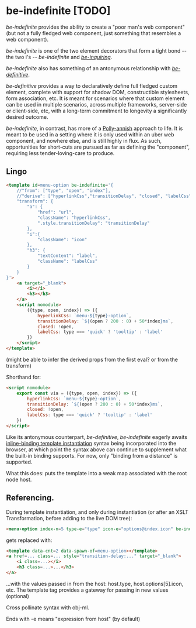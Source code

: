 # be-indefinite [TODO]

*be-indefinite* provides the ability to create a "poor man's web component" (but not a fully fledged web component, just something that resembles a web component).

*be-indefinite* is one of the two element decorators that form a tight bond -- the two i's -- *be-indefinite* and [*be-inquiring*](https://github.com/bahrus/be-inquiring).

*be-indefinite* also has something of an antonymous relationship with [*be-definitive*](https://github.com/bahrus/be-definitive).

*be-definitive* provides a way to declaratively define full fledged custom element, complete with support for shadow DOM, constructible stylesheets, form association, etc.  It is meant for scenarios where that custom element can be used in multiple scenarios, across multiple frameworks, server-side or client-side, etc, with a long-term commitment to longevity a significantly desired outcome.

*be-indefinite*, in contrast, has more of a [Polly-annish](https://en.wikipedia.org/wiki/Along_Came_Polly) approach to life.  It is meant to be used in a setting where it is only used within an uber web component, and nowhere else, and is still highly in flux.  As such, opportunities for short-cuts are pursued as far as defining the "component", requiring less tender-loving-care to produce.  

## Lingo

```html
<template id=menu-option be-indefinite='{
    //"from": ["type", "open", "index"],
    //"derive": ["hyperlinkCss","transitionDelay", "closed", "labelCss"],
    "transform": {
        "a": {
            "href": "url",
            "className": "hyperlinkCss",
            ".style.transitionDelay": "transitionDelay"
        },
        "i":{
            "className": "icon"
        },
        "h3": {
            "textContent": "label",
            "className": "labelCss"
        }
    }
}'>
    <a target="_blank">
        <i></i>
        <h3></h3>
    </a>
    <script nomodule>
        ({type, open, index}) => ({
            hyperlinkCss: `menu-${type}-option`,
            transitionDelay: `${(open ? 200 : 0) + 50*index}ms`,
            closed: !open,
            labelCss: type === 'quick' ? 'tooltip' : 'label'
        })
    </script>
</template>
```

(might be able to infer the derived props from the first eval? or from the transform)

Shorthand for:

```html
<script nomodule>
    export const via = ({type, open, index}) => ({
        hyperlinkCss: `menu-${type}-option`,
        transitionDelay: `${(open ? 200 : 0) + 50*index}ms`,
        closed: !open,
        labelCss: type === 'quick' ? 'tooltip' : 'label'
    })
</script>
```


Like its antonymous counterpart, *be-definitive*, *be-indefinite* eagerly awaits [inline-binding template instantiation](https://github.com/rniwa/webcomponents/blob/add-dom-parts-proposal/proposals/DOM-Parts.md) syntax being incorporated into the browser, at which point the syntax above can continue to supplement what the built-in binding supports.  For now, only "binding from a distance" is supported.

What this does:  puts the template into a weak map associated with the root node host.

## Referencing.

During template instantiation, and only during instantiation (or after an XSLT Transformation, before adding to the live DOM tree):

```html
<menu-option index-n=5 type-e="type" icon-e="options@index.icon" be-inquiring></menu-option>
```

gets replaced with:

```html
<template data-cnt=2 data-spawn-of=menu-option></template>
<a href=... class=... style="transition-delay:..." target="_blank">
    <i class=...></i>
    <h3 class=...>...</h3>
</a>
```

...with the values passed in from the host:  host.type, host.options[5].icon, etc.  The template tag provides a gateway for passing in new values (optional)

Cross pollinate syntax with obj-ml.

Ends with -e means "expression from host" (by default)

